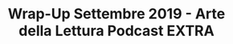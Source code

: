 ---
title: Wrap-Up Settembre 2019 - Arte della Lettura Podcast EXTRA
layout: post
categories: [Wrap-Up]
type: extra
description: 'Questo mese ho letto ben 4 libri: Starship Troopers, Strangers in Paradise 1, Fate il vostro gioco e Anne di Tetti Verdi. Ho apprezzato due libri e ne ho odiati due; come disse una volta un vecchio saggio: "Perfettamente bilanciato, come tutto dovrebbe essere".'
filename: extra_wu_sett
length: "12:18"
videoid: dmrn9hoqTiY
---